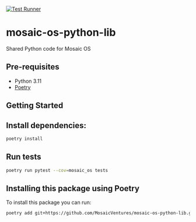 [![Test Runner](https://github.com/MosaicVentures/mosaic-os-python-lib/actions/workflows/pr_test_runner.yml/badge.svg)](https://github.com/MosaicVentures/mosaic-os-python-lib/actions/workflows/pr_test_runner.yml)

# mosaic-os-python-lib

Shared Python code for Mosaic OS

## Pre-requisites

- Python 3.11
- [Poetry](https://python-poetry.org/docs/#installation)

## Getting Started

## Install dependencies:

```bash
poetry install
```

## Run tests

```bash
poetry run pytest --cov=mosaic_os tests
```

## Installing this package using Poetry

To install this package you can run:

```bash
poetry add git+https://github.com/MosaicVentures/mosaic-os-python-lib.git#<branch or tag>
```
